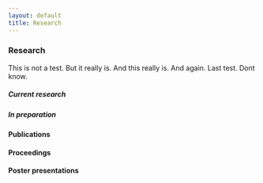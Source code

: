 ```yaml
---
layout: default
title: Research
---
```


### Research

This is not a test. But it really is. And this really is. And again. Last test. Dont know.

##### Current research

##### In preparation

#### Publications

#### Proceedings

#### Poster presentations
